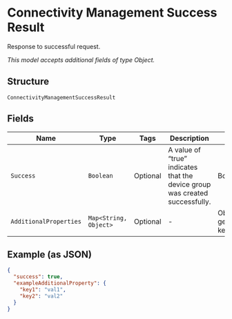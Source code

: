 
# Connectivity Management Success Result

Response to successful request.

*This model accepts additional fields of type Object.*

## Structure

`ConnectivityManagementSuccessResult`

## Fields

| Name | Type | Tags | Description | Getter | Setter |
|  --- | --- | --- | --- | --- | --- |
| `Success` | `Boolean` | Optional | A value of “true” indicates that the device group was created successfully. | Boolean getSuccess() | setSuccess(Boolean success) |
| `AdditionalProperties` | `Map<String, Object>` | Optional | - | Object getAdditionalProperty(String key) | additionalProperty(String key, Object value) |

## Example (as JSON)

```json
{
  "success": true,
  "exampleAdditionalProperty": {
    "key1": "val1",
    "key2": "val2"
  }
}
```

